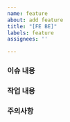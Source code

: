 ```yaml
---
name: feature
about: add feature
title: "[FE BE]"
labels: feature
assignees: ''

---
```


### 이슈 내용

### 작업 내용


### 주의사항
